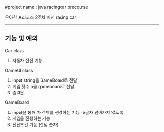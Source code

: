 #project name : java racingcar precourse

우아한 프리코스 2주차 미션 racing car

<hr />

## 기능 및 예외
Car class
1. 자동차 전진 기능

GameUI class
1. input string을 GameBoard로 전달
2. 게임 횟수 n을 gameboard로 전달
3. 출력문

GameBoard
1. input을 통해 차 객체를 생성하는 기능
    -5글자 넘어가지 않도록
2. 게임을 진행하는 기능
3. 전진조건 기능 (랜덤 숫자)
